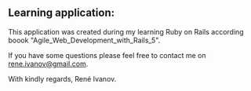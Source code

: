 Learning application:
---------------------

This application was created during my learning Ruby on Rails according boook "Agile_Web_Development_with_Rails_5".

If you have some questions please feel free to contact me on rene.ivanov@gmail.com.

With kindly regards, René Ivanov.
